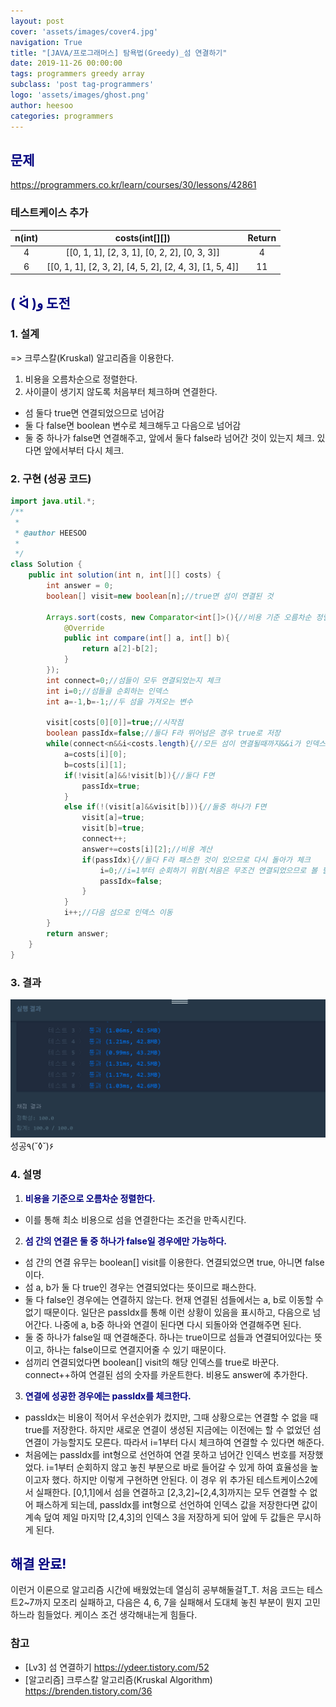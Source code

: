 ```yaml
---
layout: post
cover: 'assets/images/cover4.jpg'
navigation: True
title: "[JAVA/프로그래머스] 탐욕법(Greedy)_섬 연결하기"
date: 2019-11-26 00:00:00
tags: programmers greedy array
subclass: 'post tag-programmers'
logo: 'assets/images/ghost.png'
author: heesoo
categories: programmers
---
```

## <span style="color:navy">문제</span>
<https://programmers.co.kr/learn/courses/30/lessons/42861>

### 테스트케이스 추가  

| n(int) | costs(int[][]) | Return |
| :----: | :----: | :----: |
| 4 | [[0, 1, 1], [2, 3, 1], [0, 2, 2], [0, 3, 3]] | 4 |
| 6 | [[0, 1, 1], [2, 3, 2], [4, 5, 2], [2, 4, 3], [1, 5, 4]] | 11 |

## <span style="color:navy">( ᐛ )و 도전</span>

### 1. 설계
=> 크루스칼(Kruskal) 알고리즘을 이용한다.
1. 비용을 오름차순으로 정렬한다.
2. 사이클이 생기지 않도록 처음부터 체크하며 연결한다.
- 섬 둘다 true면 연결되었으므로 넘어감
- 둘 다 false면 boolean 변수로 체크해두고 다음으로 넘어감
- 둘 중 하나가 false면 연결해주고, 앞에서 둘다 false라 넘어간 것이 있는지 체크. 있다면 앞에서부터 다시 체크.

### 2. 구현 (성공 코드)
```java
import java.util.*;
/**
 *
 * @author HEESOO
 *
 */
class Solution {
    public int solution(int n, int[][] costs) {
        int answer = 0;
        boolean[] visit=new boolean[n];//true면 섬이 연결된 것

        Arrays.sort(costs, new Comparator<int[]>(){//비용 기준 오름차순 정렬
            @Override
            public int compare(int[] a, int[] b){
                return a[2]-b[2];
            }
        });
        int connect=0;//섬들이 모두 연결되었는지 체크
        int i=0;//섬들을 순회하는 인덱스
        int a=-1,b=-1;//두 섬을 가져오는 변수

        visit[costs[0][0]]=true;//시작점
        boolean passIdx=false;//둘다 F라 뛰어넘은 경우 true로 저장
        while(connect<n&&i<costs.length){//모든 섬이 연결될때까지&&i가 인덱스 범위를 넘어가지 않게
            a=costs[i][0];
            b=costs[i][1];
            if(!visit[a]&&!visit[b]){//둘다 F면
                passIdx=true;
            }
            else if(!(visit[a]&&visit[b])){//둘중 하나가 F면
                visit[a]=true;
                visit[b]=true;
                connect++;
                answer+=costs[i][2];//비용 계산
                if(passIdx){//둘다 F라 패스한 것이 있으므로 다시 돌아가 체크
                    i=0;//i=1부터 순회하기 위함(처음은 무조건 연결되었으므로 볼 필요도 없음). 밑에서 i++됨
                    passIdx=false;
                }
            }
            i++;//다음 섬으로 인덱스 이동
        }
        return answer;
    }
}
```

### 3. 결과
![실행결과](./assets/images/191126_1.PNG)
성공٩(˘◊˘)۶

### 4. 설명
1. **<span style="color:navy">비용을 기준으로 오름차순 정렬한다.</span>**
- 이를 통해 최소 비용으로 섬을 연결한다는 조건을 만족시킨다.  
2. **<span style="color:navy">섬 간의 연결은 둘 중 하나가 false일 경우에만 가능하다.</span>**
- 섬 간의 연결 유무는 boolean[] visit를 이용한다. 연결되었으면 true, 아니면 false이다.
- 섬 a, b가 둘 다 true인 경우는 연결되었다는 뜻이므로 패스한다.
- 둘 다 false인 경우에는 연결하지 않는다. 현재 연결된 섬들에서는 a, b로 이동할 수 없기 때문이다. 일단은 passIdx를 통해 이런 상황이 있음을 표시하고, 다음으로 넘어간다. 나중에 a, b중 하나와 연결이 된다면 다시 되돌아와 연결해주면 된다.
- 둘 중 하나가 false일 때 연결해준다. 하나는 true이므로 섬들과 연결되어있다는 뜻이고, 하나는 false이므로 연결지어줄 수 있기 때문이다.
- 섬끼리 연결되었다면 boolean[] visit의 해당 인덱스를 true로 바꾼다. connect++하여 연결된 섬의 숫자를 카운트한다. 비용도 answer에 추가한다.  
3. **<span style="color:navy">연결에 성공한 경우에는 passIdx를 체크한다.</span>**
- passIdx는 비용이 적어서 우선순위가 컸지만, 그때 상황으로는 연결할 수 없을 때 true를 저장한다. 하지만 새로운 연결이 생성된 지금에는 이전에는 할 수 없었던 섬 연결이 가능할지도 모른다. 따라서 i=1부터 다시 체크하여 연결할 수 있다면 해준다.
- 처음에는 passIdx를 int형으로 선언하여 연결 못하고 넘어간 인덱스 번호를 저장했었다. i=1부터 순회하지 않고 놓친 부분으로 바로 들어갈 수 있게 하여 효율성을 높이고자 했다. 하지만 이렇게 구현하면 안된다. 이 경우 위 추가된 테스트케이스2에서 실패한다. [0,1,1]에서 섬을 연결하고 [2,3,2]~[2,4,3]까지는 모두 연결할 수 없어 패스하게 되는데, passIdx를 int형으로 선언하여 인덱스 값을 저장한다면 값이 계속 덮여 제일 마지막 [2,4,3]의 인덱스 3을 저장하게 되어 앞에 두 값들은 무시하게 된다.


## <span style="color:navy">해결 완료!</span>
이런거 이론으로 알고리즘 시간에 배웠었는데 열심히 공부해둘걸T_T. 처음 코드는 테스트2~7까지 모조리 실패하고, 다음은 4, 6, 7을 실패해서 도대체 놓친 부분이 뭔지 고민하느라 힘들었다. 케이스 조건 생각해내는게 힘들다.

### 참고
- [Lv3] 섬 연결하기 <https://ydeer.tistory.com/52>
- [알고리즘] 크루스칼 알고리즘(Kruskal Algorithm) <https://brenden.tistory.com/36>

